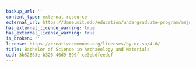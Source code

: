 ```yaml
---
backup_url: ''
content_type: external-resource
external_url: https://dmse.mit.edu/education/undergraduate-program/majors-minors-and-concentration/
has_external_licence_warning: true
has_external_license_warning: true
is_broken: ''
license: https://creativecommons.org/licenses/by-nc-sa/4.0/
title: Bachelor of Science in Archaeology and Materials
uid: 3b52883e-b326-46d9-899f-ce3ebdfeedef
---
```

